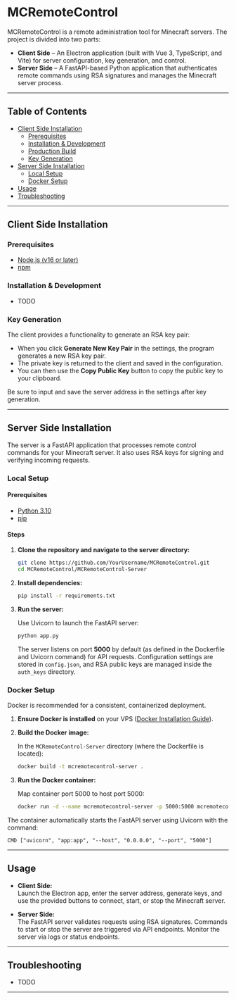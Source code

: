 # MCRemoteControl

MCRemoteControl is a remote administration tool for Minecraft servers. The project is divided into two parts:

- **Client Side** – An Electron application (built with Vue 3, TypeScript, and Vite) for server configuration, key generation, and control.
- **Server Side** – A FastAPI-based Python application that authenticates remote commands using RSA signatures and manages the Minecraft server process.

---

## Table of Contents

- [Client Side Installation](#client-side-installation)
  - [Prerequisites](#prerequisites)
  - [Installation & Development](#installation--development)
  - [Production Build](#production-build)
  - [Key Generation](#key-generation)
- [Server Side Installation](#server-side-installation)
  - [Local Setup](#local-setup)
  - [Docker Setup](#docker-setup)
- [Usage](#usage)
- [Troubleshooting](#troubleshooting)

---

## Client Side Installation

### Prerequisites

- [Node.js (v16 or later)](https://nodejs.org/)
- [npm](https://www.npmjs.com/)

### Installation & Development

- TODO

### Key Generation

The client provides a functionality to generate an RSA key pair:

- When you click **Generate New Key Pair** in the settings, the program generates a new RSA key pair.
- The private key is returned to the client and saved in the configuration.
- You can then use the **Copy Public Key** button to copy the public key to your clipboard.
  
Be sure to input and save the server address in the settings after key generation.

---

## Server Side Installation

The server is a FastAPI application that processes remote control commands for your Minecraft server. It also uses RSA keys for signing and verifying incoming requests.

### Local Setup

#### Prerequisites

- [Python 3.10](https://www.python.org/downloads/)
- [pip](https://pip.pypa.io/en/stable/installation/)

#### Steps

1. **Clone the repository and navigate to the server directory:**

   ```bash
   git clone https://github.com/YourUsername/MCRemoteControl.git
   cd MCRemoteControl/MCRemoteControl-Server
   ```

2. **Install dependencies:**

   ```bash
   pip install -r requirements.txt
   ```

3. **Run the server:**

   Use Uvicorn to launch the FastAPI server:
   
   ```bash
   python app.py
   ```
   
   The server listens on port **5000** by default (as defined in the Dockerfile and Uvicorn command) for API requests. Configuration settings are stored in `config.json`, and RSA public keys are managed inside the `auth_keys` directory.

### Docker Setup

Docker is recommended for a consistent, containerized deployment.

1. **Ensure Docker is installed** on your VPS ([Docker Installation Guide](https://docs.docker.com/get-docker/)).

2. **Build the Docker image:**

   In the `MCRemoteControl-Server` directory (where the Dockerfile is located):
   
   ```bash
   docker build -t mcremotecontrol-server .
   ```

3. **Run the Docker container:**

   Map container port 5000 to host port 5000:
   
   ```bash
   docker run -d --name mcremotecontrol-server -p 5000:5000 mcremotecontrol-server
   ```

The container automatically starts the FastAPI server using Uvicorn with the command:
   
```
CMD ["uvicorn", "app:app", "--host", "0.0.0.0", "--port", "5000"]
```

---

## Usage

- **Client Side:**  
  Launch the Electron app, enter the server address, generate keys, and use the provided buttons to connect, start, or stop the Minecraft server.

- **Server Side:**  
  The FastAPI server validates requests using RSA signatures. Commands to start or stop the server are triggered via API endpoints. Monitor the server via logs or status endpoints.

---

## Troubleshooting
- TODO
---
